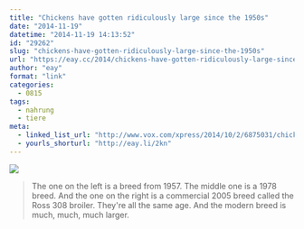 ```yaml
---
title: "Chickens have gotten ridiculously large since the 1950s"
date: "2014-11-19"
datetime: "2014-11-19 14:13:52"
id: "29262"
slug: "chickens-have-gotten-ridiculously-large-since-the-1950s"
url: "https://eay.cc/2014/chickens-have-gotten-ridiculously-large-since-the-1950s/"
author: "eay"
format: "link"
categories:
  - 0815
tags:
  - nahrung
  - tiere
meta:
  - linked_list_url: "http://www.vox.com/xpress/2014/10/2/6875031/chickens-breeding-farming-boilers-giant"
  - yourls_shorturl: "http://eay.li/2kn"
---
```


![](https://eay.cc/uploads/2014/chickens.jpg)

> The one on the left is a breed from 1957. The middle one is a 1978 breed. And the one on the right is a commercial 2005 breed called the Ross 308 broiler. They're all the same age. And the modern breed is much, much, much larger.
